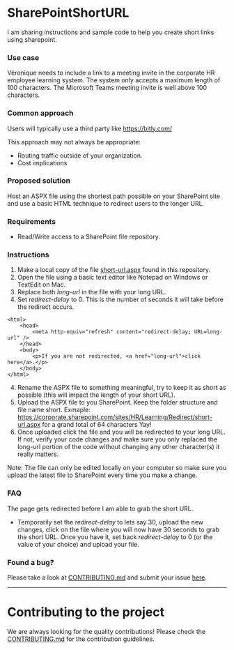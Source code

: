 # SharePointShortURL

I am sharing instructions and sample code to help you create short links using sharepoint.

### Use case
Véronique needs to include a link to a meeting invite in the corporate HR employee learning system. The system only accepts a maximum length of 100 characters. The Microsoft Teams meeting invite is well above 100 characters.

### Common approach 
Users will typically use a third party like https://bitly.com/

This approach may not always be appropriate:
* Routing traffic outside of your organization.
* Cost implications

### Proposed solution
Host an ASPX file using the shortest path possible on your SharePoint site and use a basic HTML technique to redirect users to the longer URL.  

### Requirements
* Read/Write access to a SharePoint file repository.

### Instructions
1. Make a local copy of the file [short-url.aspx](https://github.com/EricTheoBrunet/SharePointShortURL/blob/main/short-url.aspx) found in this repository.
1. Open the file using a basic text editor like Notepad on Windows or TextEdit on Mac.
1. Replace both *long-url* in the file with your long URL.
1. Set *redirect-delay* to 0. This is the number of seconds it will take before the redirect occurs. 
```
<html>
	<head>
		<meta http-equiv="refresh" content="redirect-delay; URL=long-url" />
	</head>
	<body>
		<p>If you are not redirected, <a href="long-url">click here</a>.</p>
	</body>
</html>
```
4. Rename the ASPX file to something meaningful, try to keep it as short as possible (this will impact the length of your short URL).
1. Upload the ASPX file to you SharePoint. Keep the folder structure and file name short. Exmaple: https://corporate.sharepoint.com/sites/HR/Learning/Redirect/short-url.aspx for a grand total of 64 characters Yay!
1. Once uploaded click the file and you will be redirected to your long URL. If not, verify your code changes and make sure you only replaced the long-url portion of the code without changing any other character(s) it really matters.

Note: The file can only be edited locally on your computer so make sure you upload the latest file to SharePoint every time you make a change.

### FAQ
The page gets redirected before I am able to grab the short URL.
* Temporarily set the *redirect-delay* to lets say 30, upload the new changes, click on the file where you will now have 30 seconds to grab the short URL. Once you have it, set back *redirect-delay* to 0 (or the value of your choice) and upload your file.  

### Found a bug?
Please take a look at [CONTRIBUTING.md](CONTRIBUTING.md#you-think-youve-found-a-bug) and submit your issue [here](https://github.com/EricTheoBrunet/SharePointShortURL/issues).


----


# Contributing to the project

We are always looking for the quality contributions! Please check the [CONTRIBUTING.md](CONTRIBUTING.md) for the contribution guidelines.

